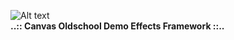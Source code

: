 ![Alt text](http://codef.santo.fr/tutorials/media/logo.png)  
**..:: Canvas Oldschool Demo Effects Framework ::..**  

